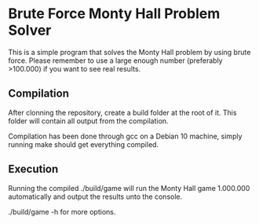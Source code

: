 # Brute Force Monty Hall Problem Solver

This is a simple program that solves the Monty Hall problem by using brute
force. Please remember to use a large enough number (preferably >100.000) if
you want to see real results.

## Compilation

After clonning the repository, create a build folder at the root of it. This folder will contain all output from the compilation.

Compilation has been done through gcc on a Debian 10 machine, simply running make should get everything compiled.

## Execution

Running the compiled ./build/game will run the Monty Hall game 1.000.000 automatically and output the results unto the console.

./build/game -h for more options.

